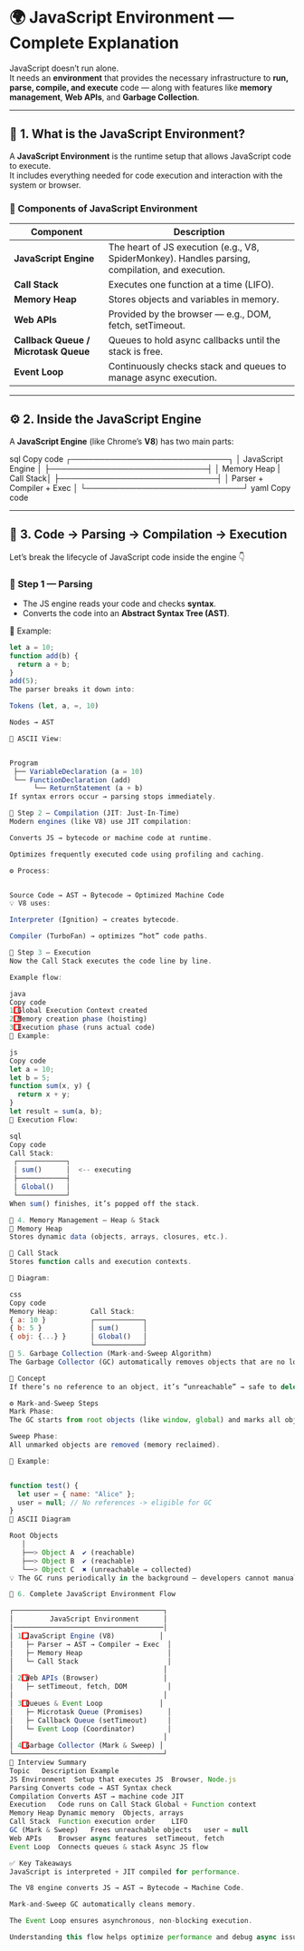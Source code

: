 # 🌍 JavaScript Environment — Complete Explanation

JavaScript doesn’t run alone.  
It needs an **environment** that provides the necessary infrastructure to **run, parse, compile, and execute** code — along with features like **memory management**, **Web APIs**, and **Garbage Collection**.

---

## 🧩 1. What is the JavaScript Environment?

A **JavaScript Environment** is the runtime setup that allows JavaScript code to execute.  
It includes everything needed for code execution and interaction with the system or browser.

### 🔹 Components of JavaScript Environment

| Component | Description |
|------------|--------------|
| **JavaScript Engine** | The heart of JS execution (e.g., V8, SpiderMonkey). Handles parsing, compilation, and execution. |
| **Call Stack** | Executes one function at a time (LIFO). |
| **Memory Heap** | Stores objects and variables in memory. |
| **Web APIs** | Provided by the browser — e.g., DOM, fetch, setTimeout. |
| **Callback Queue / Microtask Queue** | Queues to hold async callbacks until the stack is free. |
| **Event Loop** | Continuously checks stack and queues to manage async execution. |

---

## ⚙️ 2. Inside the JavaScript Engine

A **JavaScript Engine** (like Chrome’s **V8**) has two main parts:

sql
Copy code
  ┌────────────────────────────┐
  │    JavaScript Engine       │
  ├────────────────────────────┤
  │  Memory Heap  |  Call Stack│
  ├────────────────────────────┤
  │  Parser + Compiler + Exec  │
  └────────────────────────────┘
yaml
Copy code

---

## 📜 3. Code → Parsing → Compilation → Execution

Let’s break the lifecycle of JavaScript code inside the engine 👇

### 🧾 Step 1 — **Parsing**

- The JS engine reads your code and checks **syntax**.
- Converts the code into an **Abstract Syntax Tree (AST)**.

🧩 Example:
```js
let a = 10;
function add(b) {
  return a + b;
}
add(5);
The parser breaks it down into:

Tokens (let, a, =, 10)

Nodes → AST

📘 ASCII View:


Program
 ├── VariableDeclaration (a = 10)
 └── FunctionDeclaration (add)
      └── ReturnStatement (a + b)
If syntax errors occur → parsing stops immediately.

🧠 Step 2 — Compilation (JIT: Just-In-Time)
Modern engines (like V8) use JIT compilation:

Converts JS → bytecode or machine code at runtime.

Optimizes frequently executed code using profiling and caching.

⚙️ Process:


Source Code → AST → Bytecode → Optimized Machine Code
💡 V8 uses:

Interpreter (Ignition) → creates bytecode.

Compiler (TurboFan) → optimizes “hot” code paths.

🚀 Step 3 — Execution
Now the Call Stack executes the code line by line.

Example flow:

java
Copy code
1️⃣ Global Execution Context created
2️⃣ Memory creation phase (hoisting)
3️⃣ Execution phase (runs actual code)
🧩 Example:

js
Copy code
let a = 10;
let b = 5;
function sum(x, y) {
  return x + y;
}
let result = sum(a, b);
📘 Execution Flow:

sql
Copy code
Call Stack:
 ┌────────────┐
 │ sum()      │  <-- executing
 ├────────────┤
 │ Global()   │
 └────────────┘
When sum() finishes, it’s popped off the stack.

🧮 4. Memory Management — Heap & Stack
🧠 Memory Heap
Stores dynamic data (objects, arrays, closures, etc.).

🧩 Call Stack
Stores function calls and execution contexts.

📘 Diagram:

css
Copy code
Memory Heap:        Call Stack:
{ a: 10 }           ┌────────────┐
{ b: 5 }            │ sum()      │
{ obj: {...} }      │ Global()   │
                    └────────────┘
🧹 5. Garbage Collection (Mark-and-Sweep Algorithm)
The Garbage Collector (GC) automatically removes objects that are no longer reachable in memory.

🔹 Concept
If there’s no reference to an object, it’s “unreachable” → safe to delete.

⚙️ Mark-and-Sweep Steps
Mark Phase:
The GC starts from root objects (like window, global) and marks all objects reachable from them.

Sweep Phase:
All unmarked objects are removed (memory reclaimed).

🧩 Example:


function test() {
  let user = { name: "Alice" };
  user = null; // No references -> eligible for GC
}
🧠 ASCII Diagram

Root Objects
   │
   ├──> Object A  ✔ (reachable)
   ├──> Object B  ✔ (reachable)
   └──> Object C  ✖ (unreachable → collected)
💡 The GC runs periodically in the background — developers cannot manually trigger it.

🔄 6. Complete JavaScript Environment Flow

┌─────────────────────────────────────┐
│         JavaScript Environment      │
│─────────────────────────────────────│
│ 1️⃣ JavaScript Engine (V8)           │
│   ├─ Parser → AST → Compiler → Exec  │
│   ├─ Memory Heap                     │
│   └─ Call Stack                      │
│                                     │
│ 2️⃣ Web APIs (Browser)                │
│   ├─ setTimeout, fetch, DOM          │
│                                     │
│ 3️⃣ Queues & Event Loop              │
│   ├─ Microtask Queue (Promises)      │
│   ├─ Callback Queue (setTimeout)     │
│   └─ Event Loop (Coordinator)        │
│                                     │
│ 4️⃣ Garbage Collector (Mark & Sweep) │
└─────────────────────────────────────┘
🧭 Interview Summary
Topic	Description	Example
JS Environment	Setup that executes JS	Browser, Node.js
Parsing	Converts code → AST	Syntax check
Compilation	Converts AST → machine code	JIT
Execution	Code runs on Call Stack	Global + Function context
Memory Heap	Dynamic memory	Objects, arrays
Call Stack	Function execution order	LIFO
GC (Mark & Sweep)	Frees unreachable objects	user = null
Web APIs	Browser async features	setTimeout, fetch
Event Loop	Connects queues & stack	Async JS flow

✅ Key Takeaways
JavaScript is interpreted + JIT compiled for performance.

The V8 engine converts JS → AST → Bytecode → Machine Code.

Mark-and-Sweep GC automatically cleans memory.

The Event Loop ensures asynchronous, non-blocking execution.

Understanding this flow helps optimize performance and debug async issues.

